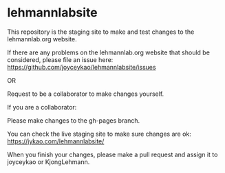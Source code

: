 # lehmannlabsite

This repository is the staging site to make and test changes to the lehmannlab.org website.

If there are any problems on the lehmannlab.org website that should be considered, please file an issue here: https://github.com/joyceykao/lehmannlabsite/issues

OR 

Request to be a collaborator to make changes yourself.


If you are a collaborator:

Please make changes to the gh-pages branch.

You can check the live staging site to make sure changes are ok: https://jykao.com/lehmannlabsite/

When you finish your changes, please make a pull request and assign it to joyceykao or KjongLehmann.
